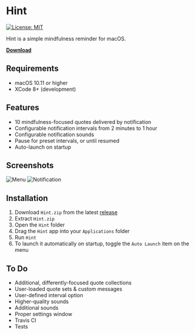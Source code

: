 # Hint
[![License: MIT](https://img.shields.io/badge/License-MIT-yellow.svg)](https://opensource.org/licenses/MIT)

Hint is a simple mindfulness reminder for macOS.

**[Download](https://github.com/crsmithdev/hint/releases)**

## Requirements

- macOS 10.11 or higher
- XCode 8+ (development)

## Features

- 10 mindfulness-focused quotes delivered by notification
- Configurable notification intervals from 2 minutes to 1 hour
- Configurable notification sounds
- Pause for preset intervals, or until resumed
- Auto-launch on startup

## Screenshots

![Menu](https://raw.githubusercontent.com/crsmithdev/hint/master/Screenshots/menu.png)
![Notification](https://raw.githubusercontent.com/crsmithdev/hint/master/Screenshots/notification.png)

## Installation

1. Download `Hint.zip` from the latest [release](https://github.com/crsmithdev/hint/releases)
2. Extract `Hint.zip`
3. Open the `Hint` folder
4. Drag the `Hint` app into your `Applications` folder
5. Run `Hint`
6. To launch it automatically on startup, toggle the `Auto Launch` item on the menu

## To Do

- Additional, differently-focused quote collections
- User-loaded quote sets & custom messages
- User-defined interval option
- Higher-quality sounds
- Additional sounds
- Proper settings window
- Travis CI
- Tests
